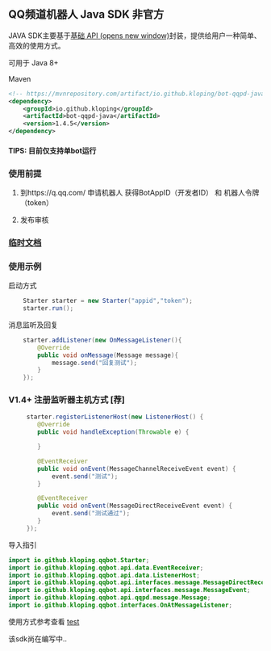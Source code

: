 ## QQ频道机器人 Java SDK 非官方

JAVA SDK主要基于[基础 API (opens new window)](https://bot.q.qq.com/wiki/develop/api/)封装，提供给用户一种简单、高效的使用方式。

可用于 Java 8+

Maven

```xml
<!-- https://mvnrepository.com/artifact/io.github.kloping/bot-qqpd-java -->
<dependency>
    <groupId>io.github.kloping</groupId>
    <artifactId>bot-qqpd-java</artifactId>
    <version>1.4.5</version>
</dependency>
```

#### TIPS: 目前仅支持单bot运行

### 使用前提

1. 到https://q.qq.com/ 申请机器人 获得BotAppID（开发者ID） 和 机器人令牌（token）

2. 发布审核

### [临时文档](./docs)

### 使用示例

启动方式

```java 
    Starter starter = new Starter("appid","token");
    starter.run();
```

消息监听及回复

```java
    starter.addListener(new OnMessageListener(){
        @Override
        public void onMessage(Message message){
            message.send("回复测试");
        }
    });
```

### V1.4+ 注册监听器主机方式 [荐]

```java
     starter.registerListenerHost(new ListenerHost() {
        @Override
        public void handleException(Throwable e) {

        }

        @EventReceiver
        public void onEvent(MessageChannelReceiveEvent event) {
            event.send("测试");
        }

        @EventReceiver
        public void onEvent(MessageDirectReceiveEvent event) {
            event.send("测试通过");
        }
     });
```


导入指引

```java
import io.github.kloping.qqbot.Starter;
import io.github.kloping.qqbot.api.data.EventReceiver;
import io.github.kloping.qqbot.api.data.ListenerHost;
import io.github.kloping.qqbot.api.interfaces.message.MessageDirectReceiveEvent;
import io.github.kloping.qqbot.api.interfaces.message.MessageEvent;
import io.github.kloping.qqbot.api.qqpd.message.Message;
import io.github.kloping.qqbot.interfaces.OnAtMessageListener;
```


使用方式参考查看 [test](./src/test/java)

该sdk尚在编写中..
